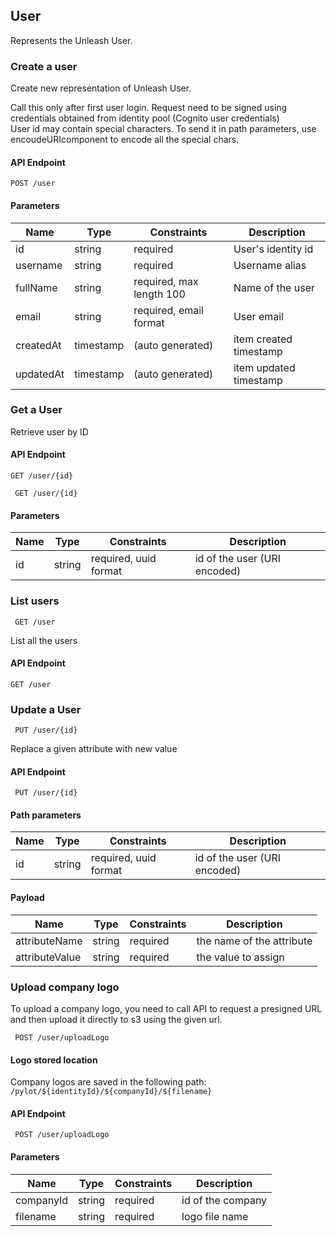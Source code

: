 ## User
Represents the Unleash User.

### Create a user

Create new representation of Unleash User. 

<aside class="notice">
Call this only after first user login. Request need to be signed using credentials obtained from identity pool (Cognito user credentials)
</aside>
<aside class="notice">
User id may contain special characters. To send it in path parameters, use encoudeURIcomponent to encode all the special chars.
</aside>

#### API Endpoint

`POST /user`

#### Parameters

Name | Type | Constraints | Description
--------|-------|--------- | ------
id | string | required | User's identity id 
username | string | required | Username alias
fullName | string | required, max length 100 | Name of the user
email | string | required, email format | User email
createdAt | timestamp | (auto generated) | item created timestamp
updatedAt | timestamp | (auto generated) | item updated timestamp


### Get a User

Retrieve user by ID

#### API Endpoint

 `GET /user/{id}`

```
 GET /user/{id}
```


#### Parameters

Name | Type | Constraints | Description
--------|-------|--------- | ------
id | string | required, uuid format| id of the user (URI encoded)



### List users

```
 GET /user
```
List all the users
#### API Endpoint

 `GET /user`

### Update a User

 
```
 PUT /user/{id}
```
Replace a given attribute with new value


#### API Endpoint

 ` PUT /user/{id}`
 
#### Path parameters

Name | Type | Constraints | Description
--------|-------|--------- | ------
id | string | required, uuid format| id of the user (URI encoded)

#### Payload
Name | Type | Constraints | Description
--------|-------|--------- | ------
attributeName | string | required| the name of the attribute
attributeValue | string | required| the value to assign


### Upload company logo

To upload a company logo, you need to call API to request a presigned URL and then upload it directly to s3 using the given url.
 
```
 POST /user/uploadLogo
```

#### Logo stored location

Company logos are saved in the following path:
`/pylot/${identityId}/${companyId}/${filename}`

#### API Endpoint

 ` POST /user/uploadLogo`
 
#### Parameters
Name | Type | Constraints | Description
--------|-------|--------- | ------
companyId | string | required| id of the company
filename | string | required| logo file name

